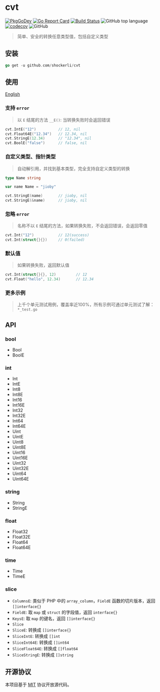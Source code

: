 # cvt

[![PkgGoDev](https://pkg.go.dev/badge/github.com/shockerli/cvt)](https://pkg.go.dev/github.com/shockerli/cvt)
[![Go Report Card](https://goreportcard.com/badge/github.com/shockerli/cvt)](https://goreportcard.com/report/github.com/shockerli/cvt)
[![Build Status](https://travis-ci.com/shockerli/cvt.svg?branch=master)](https://travis-ci.com/shockerli/cvt)
![GitHub top language](https://img.shields.io/github/languages/top/shockerli/cvt)
[![codecov](https://codecov.io/gh/shockerli/cvt/branch/master/graph/badge.svg)](https://codecov.io/gh/shockerli/cvt)
![GitHub](https://img.shields.io/github/license/shockerli/cvt)

> 简单、安全的转换任意类型值，包括自定义类型

## 安装

```go
go get -u github.com/shockerli/cvt
```

## 使用

[English](README.md)

### 支持 `error`

> 以 `E` 结尾的方法 `__E()`: 当转换失败时会返回错误

```go
cvt.IntE("12")          // 12, nil
cvt.Float64E("12.34")   // 12.34, nil
cvt.StringE(12.34)      // "12.34", nil
cvt.BoolE("false")      // false, nil
```

### 自定义类型、指针类型

> 自动解引用，并找到基本类型，完全支持自定义类型的转换

```go
type Name string

var name Name = "jioby"

cvt.StringE(name)       // jioby, nil
cvt.StringE(&name)      // jioby, nil
```

### 忽略 `error`

> 名称不以 `E` 结尾的方法，如果转换失败，不会返回错误，会返回零值

```go
cvt.Int("12")           // 12(success)
cvt.Int(struct{}{})     // 0(failed)
```

### 默认值

> 如果转换失败，返回默认值

```go
cvt.Int(struct{}{}, 12)         // 12
cvt.Float("hello", 12.34)       // 12.34
```

### 更多示例

> 上千个单元测试用例，覆盖率近100%，所有示例可通过单元测试了解：`*_test.go`


## API

### bool
- Bool
- BoolE

### int
- Int
- IntE
- Int8
- Int8E
- Int16
- Int16E
- Int32
- Int32E
- Int64
- Int64E
- Uint
- UintE
- Uint8
- Uint8E
- Uint16
- Uint16E
- Uint32
- Uint32E
- Uint64
- Uint64E

### string
- String
- StringE

### float
- Float32
- Float32E
- Float64
- Float64E

### time
- Time
- TimeE

### slice
- `ColumnsE`: 类似于 PHP 中的 `array_column`，`FieldE` 函数的切片版本，返回 `[]interface{}`
- `FieldE`: 取 `map` 或 `struct` 的字段值，返回 `interface{}`
- `KeysE`: 取 `map` 的键名，返回 `[]interface{}`
- `Slice`
- `SliceE`: 转换成 `[]interface{}`
- `SliceIntE`: 转换成 `[]int`
- `SliceInt64E`: 转换成 `[]int64`
- `SliceFloat64E`: 转换成 `[]float64`
- `SliceStringE`: 转换成 `[]string`


## 开源协议

本项目基于 [MIT](LICENSE) 协议开放源代码。
